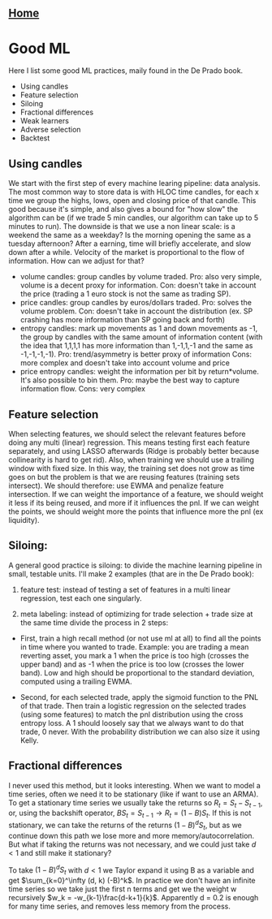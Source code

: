## [Home](../README.md)

# Good ML 

Here I list some good ML practices, maily found in the De Prado book.
- Using candles
- Feature selection
- Siloing 
- Fractional differences
- Weak learners
- Adverse selection
- Backtest

## Using candles

We start with the first step of every machine learing pipeline: data analysis. The most common way to store data is with HLOC time candles, for each x time we group the highs, lows, open and closing price of that candle. This good because it's simple, and also gives a bound for "how slow" the algorithm can be (if we trade 5 min candles, our algorithm can take up to 5 minutes to run). The downside is that we use a non linear scale: is a weekend the same as a weekday? Is the morning opening the same as a tuesday afternoon? After a earning, time will briefly accelerate, and slow down after a while. Velocity of the market is proportional to the flow of information. How can we adjust for that?

- volume candles: group candles by volume traded. Pro: also very simple, volume is a decent proxy for information. Con: doesn't take in account the price (trading a 1 euro stock is not the same as trading SP).
- price candles: group candles by euros/dollars traded. Pro: solves the volume problem. Con: doesn't take in account the distribution (ex. SP crashing has more information than SP going back and forth)
- entropy candles: mark up movements as 1 and down movements as -1, the group by candles with the same amount of information content (with the idea that 1,1,1,1 has more information than 1,-1,1,-1 and the same as -1,-1,-1,-1). Pro: trend/asymmetry is better proxy of information Cons: more complex and doesn't take into account volume and price
- price entropy candles: weight the information per bit by return*volume. It's also possible to bin them. Pro: maybe the best way to capture information flow. Cons: very complex


## Feature selection

When selecting features, we should select the relevant features before doing any multi (linear) regression. This means testing first each feature separately, and using LASSO afterwards (Ridge is probably better because collinearity is hard to get rid). Also, when training we should use a trailing window with fixed size. In this way, the training set does not grow as time goes on but the problem is that we are reusing features (training sets intersect). We should therefore: use EWMA and penalize feature intersection. If we can weight the importance of a feature, we should weight it less if its being reused, and more if it influences the pnl. If we can weight the points, we should weight more the points that influence more the pnl (ex liquidity).

## Siloing:

A general good practice is siloing: to divide the machine learning pipeline in small, testable units. I'll make 2 examples (that are in the De Prado book):

1) feature test: instead of testing a set of features in a multi linear regression, test each one singularly.

2) meta labeling: instead of optimizing for trade selection + trade size at the same time divide the process in 2 steps:

 - First, train a high recall method (or not use ml at all) to find all the points in time where you wanted to trade. Example: you are trading a mean reverting asset, you mark a 1 when the price is too high (crosses the upper band) and as -1 when the price is too low (crosses the lower band). Low and high should be proportional to the standard deviation, computed using a trailing EWMA.

 - Second, for each selected trade, apply the sigmoid function to the PNL of that trade. Then train a logistic regression on the selected trades (using some features) to match the pnl distribution using the cross entropy loss. A 1 should loosely say that we always want to do that trade, 0 never. With the probability distribution we can also size it using Kelly. 

 ## Fractional differences

 I never used this method, but it looks interesting. When we want to model a time series, often we need it to be stationary (like if want to use an ARMA). To get a stationary time series we usually take the returns so $R_t = S_t - S_{t-1}$, or, using the backshift operator, $BS_t = S_{t-1} \rightarrow R_t = (1-B)S_t$. If this is not stationary, we can take the returns of the returns  $(1-B)^d S_t$, but as we continue down this path we lose more and more memory/autocorrelation. But what if taking the returns was not necessary, and we could just take $d<1$ and still make it stationary? 

 To take $(1-B)^d S_t$ with $d<1$ we Taylor expand it using B as a variable and get $\sum_{k=0}^\infty (d, k) (-B)^k$. In practice we don't have an infinite time series so we take just the first n terms and get we the weight w recursively $w_k = -w_{k-1}\frac{d-k+1}{k}$. Apparently d = 0.2 is enough for many time series, and removes less memory from the process.